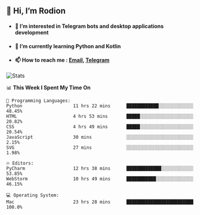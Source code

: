 ## 👋 Hi, I’m Rodion
- #### 👀 I’m interested in Telegram bots and desktop applications development
- #### 🌱 I’m currently learning Python and Kotlin
- #### 📫 How to reach me : [Email](mailto:me@lavn.ml), [Telegram](https://t.me/fast_geek)

![Stats](https://github-readme-stats.vercel.app/api?username=fast-geek&show_icons=true&theme=react&hide=issues&count_private=true&layout=compact)


<!--START_SECTION:waka-->
📊 **This Week I Spent My Time On** 

```text
💬 Programming Languages: 
Python                   11 hrs 22 mins      ████████████░░░░░░░░░░░░░   48.45% 
HTML                     4 hrs 53 mins       █████░░░░░░░░░░░░░░░░░░░░   20.82% 
CSS                      4 hrs 49 mins       █████░░░░░░░░░░░░░░░░░░░░   20.54% 
JavaScript               30 mins             ░░░░░░░░░░░░░░░░░░░░░░░░░   2.15% 
SVG                      27 mins             ░░░░░░░░░░░░░░░░░░░░░░░░░   1.98%

🔥 Editors: 
PyCharm                  12 hrs 38 mins      █████████████░░░░░░░░░░░░   53.85% 
WebStorm                 10 hrs 49 mins      ███████████░░░░░░░░░░░░░░   46.15%

💻 Operating System: 
Mac                      23 hrs 28 mins      █████████████████████████   100.0%

```


<!--END_SECTION:waka-->
